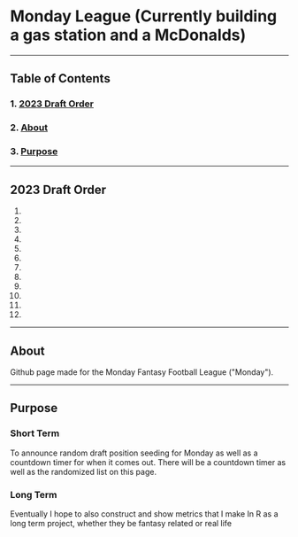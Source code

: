 # Monday League (Currently building a gas station and a McDonalds)
---
## Table of Contents 
### 1. [2023 Draft Order](#2023-Draft-Order) 
### 2. [About](#About)
### 3. [Purpose](#Purpose)

---
## 2023 Draft Order
1.
2.
3.
4.
5.
6.
7.
8.
9.
10.
11.
12.

---
## About 
Github page made for the Monday Fantasy Football League ("Monday").

---

## Purpose
### Short Term
To announce random draft position seeding for Monday as well as a countdown timer for when it comes out. There will be a countdown timer as well as the randomized list on this page. 
### Long Term
Eventually I hope to also construct and show metrics that I make In R as a long term project, whether they be fantasy related or real life  

